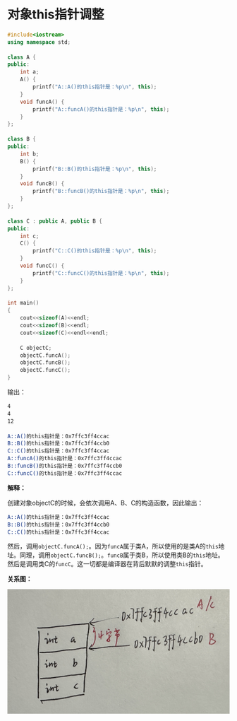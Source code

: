 # 对象this指针调整

```c++
#include<iostream>
using namespace std;

class A {
public:
    int a;
    A() {
        printf("A::A()的this指针是：%p\n", this);
    }
    void funcA() {
        printf("A::funcA()的this指针是：%p\n", this);
    }
};

class B {
public:
    int b;
    B() {
        printf("B::B()的this指针是：%p\n", this);
    }
    void funcB() {
        printf("B::funcB()的this指针是：%p\n", this);
    }
};

class C : public A, public B {
public:
    int c;
    C() {
        printf("C::C()的this指针是：%p\n", this);
    }
    void funcC() {
        printf("C::funcC()的this指针是：%p\n", this);
    }
};

int main()
{
    cout<<sizeof(A)<<endl;
    cout<<sizeof(B)<<endl;
    cout<<sizeof(C)<<endl<<endl;

    C objectC;
    objectC.funcA();
    objectC.funcB();
    objectC.funcC();
}
```

输出：

```bash
4
4
12

A::A()的this指针是：0x7ffc3ff4ccac
B::B()的this指针是：0x7ffc3ff4ccb0
C::C()的this指针是：0x7ffc3ff4ccac
A::funcA()的this指针是：0x7ffc3ff4ccac
B::funcB()的this指针是：0x7ffc3ff4ccb0
C::funcC()的this指针是：0x7ffc3ff4ccac
```

**解释：**

创建对象objectC的时候，会依次调用A、B、C的构造函数，因此输出：

```bash
A::A()的this指针是：0x7ffc3ff4ccac
B::B()的this指针是：0x7ffc3ff4ccb0
C::C()的this指针是：0x7ffc3ff4ccac
```

然后，调用`objectC.funcA();`。因为`funcA`属于类A，所以使用的是类A的`this`地址。同理，调用`objectC.funcB();`。`funcB`属于类B，所以使用类B的`this`地址。然后是调用类C的`funcC`。这一切都是编译器在背后默默的调整`this`指针。

**关系图：**

![IMG_2231](对象this指针调整.assets/IMG_2231.jpg) 

